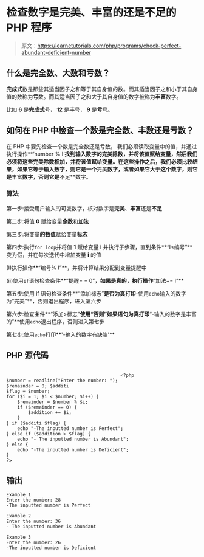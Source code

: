# 检查数字是完美、丰富的还是不足的 PHP 程序

> 原文：<https://learnetutorials.com/php/programs/check-perfect-abundant-deficient-number>

## 什么是完全数、大数和亏数？

**完成式**数是那些其适当因子之和等于其自身值的数。而其适当因子之和小于其自身值的数称为**亏**数。而其适当因子之和大于其自身值的数字被称为**丰富**数字。

比如 **6** 是**完成式**号， **12** 是**丰**号， **9** 是**亏**号。

## 如何在 PHP 中检查一个数是完全数、丰数还是亏数？

在 PHP 中要先检查一个数是完全数还是亏数， 我们必须读取变量中的值，并通过执行操作**‘number % I’**找到输入数字的完美除数，并将该值赋给变量，然后我们必须将这些完美除数相加，并将该值赋给变量。在这些操作之后，我们必须比较结果，如果它等于输入数字，则它是一个**完美**数字，或者如果它大于这个数字，则它是**丰富**数字，否则它是**不足**数字。

### 算法

第一步:接受用户输入的可变数字，核对数字是**完美**、**丰富**还是**不足**

第二步:将值 **0** 赋给变量**余数**和**加法**

第三步:将变量**的数值**赋给变量**标志**

第四步:执行`for loop`并将值 **1** 赋给变量 **i** 并执行子步骤，直到条件**“I<编号”**变为假，并在每次迭代中增加变量 **i** 的值

(I)执行操作**“编号% I”**，并将计算结果分配到变量提醒中

(ii)使用`if`语句检查条件**“提醒= = 0”**，如果是真的，执行操作**“加法+= I”**

第五步:使用 if 语句检查条件**“添加标志”**是否为真打印**-使用`echo`输入的数字为“完美”**，否则退出程序，进入第六步

第六步:检查条件**“添加>标志”**使用“否则”如果语句为真打印**“-输入的数字是丰富的”**使用`echo`退出程序，否则进入第七步

第七步:使用`echo`打印**'-输入的数字有缺陷'**

## PHP 源代码

```

                                          <?php
$number = readline("Enter the number: ");
$remainder = 0; $additi
$flag = $number;
for ($i = 1; $i < $number; $i++) {
    $remainder = $number % $i;
    if ($remainder == 0) {
        $addition += $i;
    }
} if ($additi $flag) {
    echo "-The inputted number is Perfect";
} else if ($addition > $flag) {
    echo "- The inputted number is Abundant";
} else {
    echo "-The inputted number is Deficient";
}
?>

```

## 输出

```
Example 1
Enter the number: 28
-The inputted number is Perfect

Example 2
Enter the number: 36
- The inputted number is Abundant

Example 3
Enter the number: 26
-The inputted number is Deficient
```